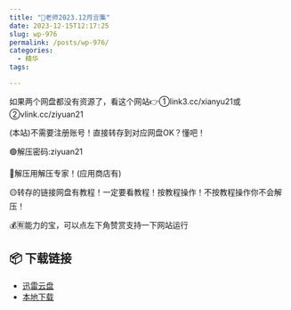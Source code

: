 ```yaml
---
title: "🌸老师2023.12月🈴集"
date: 2023-12-15T12:17:25
slug: wp-976
permalink: /posts/wp-976/
categories:
  - 精华
tags:

---
```


如果两个网盘都没有资源了，看这个网站👉①link3.cc/xianyu21或②vlink.cc/ziyuan21

(本站)不需要注册账号！直接转存到对应网盘OK？懂吧！

🟢解压密码:ziyuan21

🔵解压用解压专家！(应用商店有)

🟡转存的链接网盘有教程！一定要看教程！按教程操作！不按教程操作你不会解压！

💰🈶能力的宝，可以点左下角赞赏支持一下网站运行

## 📦 下载链接
- [迅雷云盘](https://blziyuan21.com/pay-download/976?key=aea1e27658&down_id=0)
- [本地下载](https://blziyuan21.com/pay-download/976?key=aea1e27658&down_id=1)

